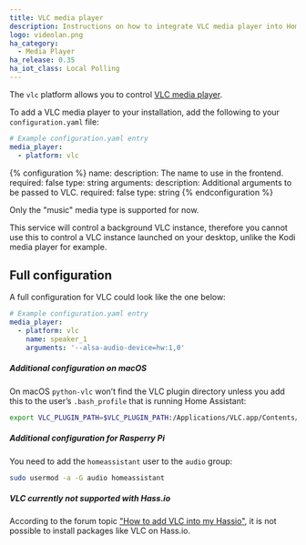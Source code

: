 ```yaml
---
title: VLC media player
description: Instructions on how to integrate VLC media player into Home Assistant.
logo: videolan.png
ha_category:
  - Media Player
ha_release: 0.35
ha_iot_class: Local Polling
---
```


The `vlc` platform allows you to control [VLC media player](https://www.videolan.org/vlc/index.html).

To add a VLC media player to your installation, add the following to your `configuration.yaml` file:

```yaml
# Example configuration.yaml entry
media_player:
  - platform: vlc
```

{% configuration %}
name:
  description: The name to use in the frontend.
  required: false
  type: string
arguments:
  description: Additional arguments to be passed to VLC.
  required: false
  type: string
{% endconfiguration %}

Only the "music" media type is supported for now.

This service will control a background VLC instance, therefore you cannot use this to control a VLC instance launched on your desktop, unlike the Kodi media player for example.

## Full configuration

A full configuration for VLC could look like the one below:

```yaml
# Example configuration.yaml entry
media_player:
  - platform: vlc
    name: speaker_1
    arguments: '--alsa-audio-device=hw:1,0'
```

##### Additional configuration on macOS

On macOS `python-vlc` won’t find the VLC plugin directory unless you add this to the user’s `.bash_profile` that is running Home Assistant:

```bash
export VLC_PLUGIN_PATH=$VLC_PLUGIN_PATH:/Applications/VLC.app/Contents/MacOS/plugins
```

##### Additional configuration for Rasperry Pi

You need to add the `homeassistant` user to the `audio` group:

```bash
sudo usermod -a -G audio homeassistant
```

##### VLC currently not supported with Hass.io

According to the forum topic ["How to add VLC into my Hassio"](https://community.home-assistant.io/t/how-to-add-vlc-into-my-hassio/23000/5), it is not possible to install packages like VLC on Hass.io.
